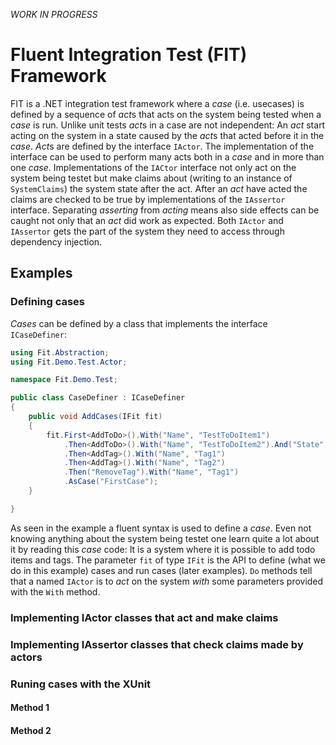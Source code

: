 *WORK IN PROGRESS*

# Fluent Integration Test (FIT) Framework

FIT is a .NET integration test framework where a *case* (i.e. usecases) is defined by a sequence of *act*s that acts on the system being tested when a *case* is run.
Unlike unit tests *act*s in a case are not independent: An *act* start acting on the system in a state caused by the *act*s that acted before it in the *case*. *Act*s are defined by the interface `IActor`.
The implementation of the interface can be used to perform many acts both in a *case* and in more than one *case*.
Implementations of the `IACtor` interface not only act on the system being testet but make claims about (writing to an instance of `SystemClaims`) the system state after the act.
After an *act* have acted the claims are checked to be true by implementations of the `IAssertor` interface.
Separating *asserting* from *acting* means also side effects can be caught not only that an *act* did work as expected.
Both `IActor` and `IAssertor` gets the part of the system they need to access through dependency injection.

## Examples

### Defining cases

*Cases* can be defined by a class that implements the interface `ICaseDefiner`:

```cs
using Fit.Abstraction;
using Fit.Demo.Test.Actor;

namespace Fit.Demo.Test;

public class CaseDefiner : ICaseDefiner
{
    public void AddCases(IFit fit)
    {
        fit.First<AddToDo>().With("Name", "TestToDoItem1")
            .Then<AddToDo>().With("Name", "TestToDoItem2").And("State", "Next")
            .Then<AddTag>().With("Name", "Tag1")
            .Then<AddTag>().With("Name", "Tag2")
            .Then("RemoveTag").With("Name", "Tag1")
            .AsCase("FirstCase");
    }

}
```
As seen in the example a fluent syntax is used to define a *case*. 
Even not knowing anything about the system being testet one learn quite a lot about it by reading this *case* code: It is a system where it is possible to add todo items and tags.
The parameter `fit` of type `IFit` is the API to define (what we do in this example) cases and run cases (later examples). 
`Do` methods tell that a named `IActor` is to *act* on the system *with* some parameters provided with the `With` method. 

### Implementing IActor classes that act and make claims

### Implementing IAssertor classes that check claims made by actors

### Runing cases with the XUnit

#### Method 1

#### Method 2

